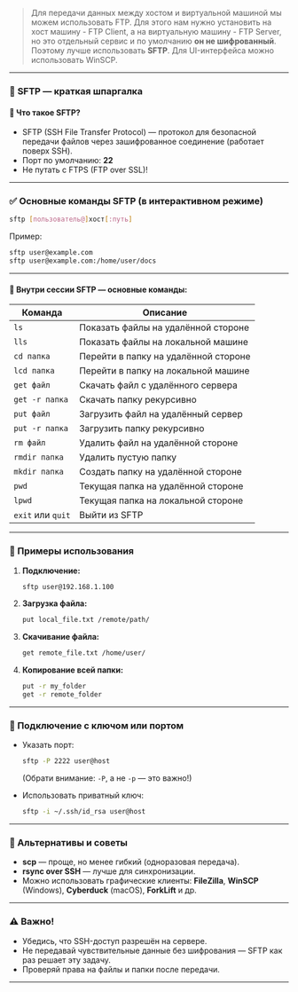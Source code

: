 >Для передачи данных между хостом и виртуальной машиной мы можем использовать FTP. Для этого нам нужно установить на хост машину - FTP Client, а на виртуальную машину - FTP Server, но это отдельный сервис и по умолчанию **он не шифрованный**. Поэтому лучше использовать **SFTP**. Для UI-интерфейса можно использовать WinSCP.

---

### 🔐 **SFTP — краткая шпаргалка**

#### 📌 Что такое SFTP?
- SFTP (SSH File Transfer Protocol) — протокол для безопасной передачи файлов через зашифрованное соединение (работает поверх SSH).
- Порт по умолчанию: **22**
- Не путать с FTPS (FTP over SSL)!

---

### ✅ Основные команды SFTP (в интерактивном режиме)

```bash
sftp [пользователь@]хост[:путь]
```

Пример:
```bash
sftp user@example.com
sftp user@example.com:/home/user/docs
```

---

#### 🧩 Внутри сессии SFTP — основные команды:

| Команда           | Описание                             |
| ----------------- | ------------------------------------ |
| `ls`              | Показать файлы на удалённой стороне  |
| `lls`             | Показать файлы на локальной машине   |
| `cd папка`        | Перейти в папку на удалённой стороне |
| `lcd папка`       | Перейти в папку на локальной машине  |
| `get файл`        | Скачать файл с удалённого сервера    |
| `get -r папка`    | Скачать папку рекурсивно             |
| `put файл`        | Загрузить файл на удалённый сервер   |
| `put -r папка`    | Загрузить папку рекурсивно           |
| `rm файл`         | Удалить файл на удалённой стороне    |
| `rmdir папка`     | Удалить пустую папку                 |
| `mkdir папка`     | Создать папку на удалённой стороне   |
| `pwd`             | Текущая папка на удалённой стороне   |
| `lpwd`            | Текущая папка на локальной стороне   |
| `exit` или `quit` | Выйти из SFTP                        |

---

### 🚀 Примеры использования

1. **Подключение:**
   ```bash
   sftp user@192.168.1.100
   ```

2. **Загрузка файла:**
   ```bash
   put local_file.txt /remote/path/
   ```

3. **Скачивание файла:**
   ```bash
   get remote_file.txt /home/user/
   ```

4. **Копирование всей папки:**
   ```bash
   put -r my_folder
   get -r remote_folder
   ```

---

### 🔐 Подключение с ключом или портом

- Указать порт:
  ```bash
  sftp -P 2222 user@host
  ```
  (Обрати внимание: `-P`, а не `-p` — это важно!)

- Использовать приватный ключ:
  ```bash
  sftp -i ~/.ssh/id_rsa user@host
  ```

---

### 🧰 Альтернативы и советы

- **scp** — проще, но менее гибкий (одноразовая передача).
- **rsync over SSH** — лучше для синхронизации.
- Можно использовать графические клиенты: **FileZilla**, **WinSCP** (Windows), **Cyberduck** (macOS), **ForkLift** и др.

---

### ⚠️ Важно!
- Убедись, что SSH-доступ разрешён на сервере.
- Не передавай чувствительные данные без шифрования — SFTP как раз решает эту задачу.
- Проверяй права на файлы и папки после передачи.

---
